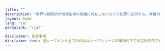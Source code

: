 ```yaml
---
title: ""
description: "世界の諸政府が地球生命の危機に何もしないという犯罪に反対する、非暴力の国際的反乱をここに宣言します"
layout: home
lang: "ja"
permalink: "/ja/"

disclaimer: 免責事項
disclaimer-text: 当ムーブメント全ての作品はオープンソースの精神の下で非営利目的で自由に御使用になれます。国際XRのロゴは、気象危機叛乱が始まる前に英国のアーティストが 設計し、環境保護活動に寄付しました。商品にシンボルを使用することは固く禁じられています。詳しくは
---
```

